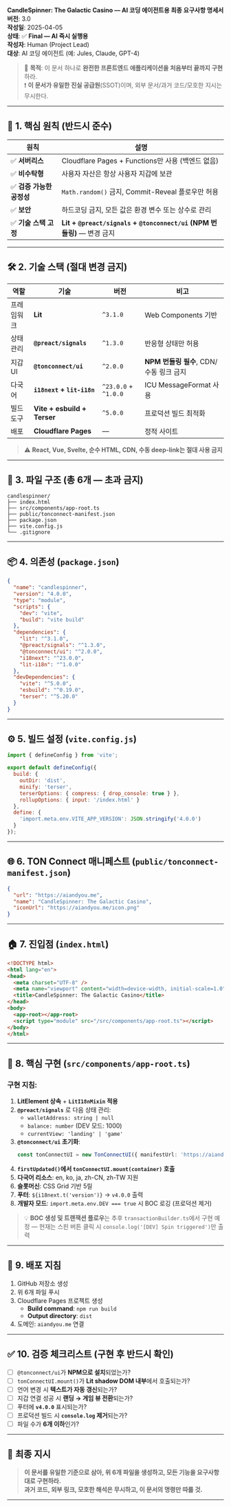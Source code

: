 **CandleSpinner: The Galactic Casino — AI 코딩 에이전트용 최종 요구사항 명세서**  
**버전**: 3.0  
**작성일**: 2025-04-05  
**상태**: ✅ **Final — AI 즉시 실행용**  
**작성자**: Human (Project Lead)  
**대상**: AI 코딩 에이전트 (예: Jules, Claude, GPT-4)  

> 🎯 **목적**: 이 문서 하나로 **완전한 프론트엔드 애플리케이션을 처음부터 끝까지 구현**하라.  
> ❗ **이 문서가 유일한 진실 공급원**(SSOT)이며, 외부 문서/과거 코드/모호한 지시는 무시한다.

---

## 🔑 1. 핵심 원칙 (반드시 준수)

| 원칙 | 설명 |
|------|------|
| ✅ **서버리스** | Cloudflare Pages + Functions만 사용 (백엔드 없음) |
| ✅ **비수탁형** | 사용자 자산은 항상 사용자 지갑에 보관 |
| ✅ **검증 가능한 공정성** | `Math.random()` 금지, Commit-Reveal 플로우만 허용 |
| ✅ **보안** | 하드코딩 금지, 모든 값은 환경 변수 또는 상수로 관리 |
| ✅ **기술 스택 고정** | **Lit + `@preact/signals` + `@tonconnect/ui` (NPM 번들링)** — 변경 금지 |

---

## 🛠️ 2. 기술 스택 (절대 변경 금지)

| 역할 | 기술 | 버전 | 비고 |
|------|------|------|------|
| 프레임워크 | **Lit** | `^3.1.0` | Web Components 기반 |
| 상태 관리 | **`@preact/signals`** | `^1.3.0` | 반응형 상태만 허용 |
| 지갑 UI | **`@tonconnect/ui`** | `^2.0.0` | **NPM 번들링 필수**, CDN/수동 링크 금지 |
| 다국어 | **`i18next` + `lit-i18n`** | `^23.0.0` + `^1.0.0` | ICU MessageFormat 사용 |
| 빌드 도구 | **Vite + esbuild + Terser** | `^5.0.0` | 프로덕션 빌드 최적화 |
| 배포 | **Cloudflare Pages** | — | 정적 사이트 |

> ⚠️ **React, Vue, Svelte, 순수 HTML, CDN, 수동 deep-link는 절대 사용 금지**

---

## 📁 3. 파일 구조 (총 6개 — 초과 금지)

```
candlespinner/
├── index.html
├── src/components/app-root.ts
├── public/tonconnect-manifest.json
├── package.json
├── vite.config.js
└── .gitignore
```

---

## 📦 4. 의존성 (`package.json`)

```json
{
  "name": "candlespinner",
  "version": "4.0.0",
  "type": "module",
  "scripts": {
    "dev": "vite",
    "build": "vite build"
  },
  "dependencies": {
    "lit": "^3.1.0",
    "@preact/signals": "^1.3.0",
    "@tonconnect/ui": "^2.0.0",
    "i18next": "^23.0.0",
    "lit-i18n": "^1.0.0"
  },
  "devDependencies": {
    "vite": "^5.0.0",
    "esbuild": "^0.19.0",
    "terser": "^5.20.0"
  }
}
```

---

## ⚙️ 5. 빌드 설정 (`vite.config.js`)

```js
import { defineConfig } from 'vite';

export default defineConfig({
  build: {
    outDir: 'dist',
    minify: 'terser',
    terserOptions: { compress: { drop_console: true } },
    rollupOptions: { input: '/index.html' }
  },
  define: {
    'import.meta.env.VITE_APP_VERSION': JSON.stringify('4.0.0')
  }
});
```

---

## 🌐 6. TON Connect 매니페스트 (`public/tonconnect-manifest.json`)

```json
{
  "url": "https://aiandyou.me",
  "name": "CandleSpinner: The Galactic Casino",
  "iconUrl": "https://aiandyou.me/icon.png"
}
```

---

## 🏠 7. 진입점 (`index.html`)

```html
<!DOCTYPE html>
<html lang="en">
<head>
  <meta charset="UTF-8" />
  <meta name="viewport" content="width=device-width, initial-scale=1.0"/>
  <title>CandleSpinner: The Galactic Casino</title>
</head>
<body>
  <app-root></app-root>
  <script type="module" src="/src/components/app-root.ts"></script>
</body>
</html>
```

---

## 🧠 8. 핵심 구현 (`src/components/app-root.ts`)

### 구현 지침:
1. **LitElement 상속** + **`LitI18nMixin` 적용**
2. **`@preact/signals`** 로 다음 상태 관리:
   - `walletAddress: string | null`
   - `balance: number` (DEV 모드: 1000)
   - `currentView: 'landing' | 'game'`
3. **`@tonconnect/ui` 초기화**:
   ```ts
   const tonConnectUI = new TonConnectUI({ manifestUrl: 'https://aiandyou.me/tonconnect-manifest.json' });
   ```
4. **`firstUpdated()`에서 `tonConnectUI.mount(container)` 호출**
5. **다국어 리소스**: en, ko, ja, zh-CN, zh-TW 지원
6. **슬롯머신**: CSS Grid 기반 5릴
7. **푸터**: `${i18next.t('version')}` → `v4.0.0` 출력
8. **개발자 모드**: `import.meta.env.DEV === true` 시 BOC 로깅 (프로덕션 제거)

> 💡 **BOC 생성 및 트랜잭션 플로우**는 추후 `transactionBuilder.ts`에서 구현 예정 — 현재는 스핀 버튼 클릭 시 `console.log('[DEV] Spin triggered')`만 출력

---

## 🚀 9. 배포 지침

1. GitHub 저장소 생성
2. 위 6개 파일 푸시
3. Cloudflare Pages 프로젝트 생성
   - **Build command**: `npm run build`
   - **Output directory**: `dist`
4. 도메인: `aiandyou.me` 연결

---

## ✅ 10. 검증 체크리스트 (구현 후 반드시 확인)

- [ ] `@tonconnect/ui`가 **NPM으로 설치**되었는가?
- [ ] `tonConnectUI.mount()`가 **Lit shadow DOM 내부**에서 호출되는가?
- [ ] 언어 변경 시 **텍스트가 자동 갱신**되는가?
- [ ] 지갑 연결 성공 시 **랜딩 → 게임 뷰 전환**되는가?
- [ ] 푸터에 **`v4.0.0`** 표시되는가?
- [ ] 프로덕션 빌드 시 **`console.log` 제거**되는가?
- [ ] 파일 수가 **6개 이하**인가?

---

## 📌 최종 지시

> **이 문서를 유일한 기준으로 삼아, 위 6개 파일을 생성하고, 모든 기능을 요구사항대로 구현하라.**  
> **과거 코드, 외부 링크, 모호한 해석은 무시하고, 이 문서의 명령만 따를 것.**

---
